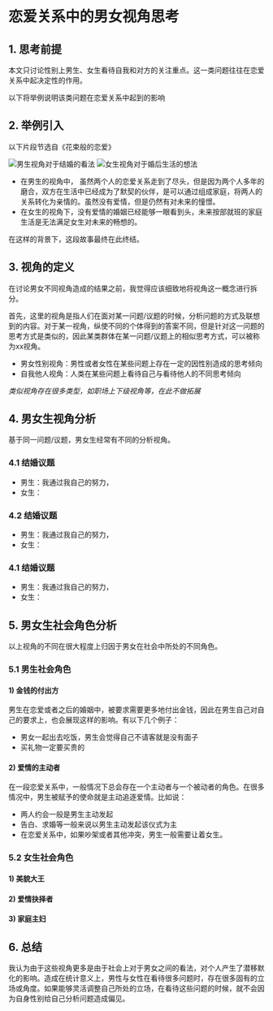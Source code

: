 # 恋爱关系中的男女视角思考


## 1. 思考前提

本文只讨论性别上男生、女生看待自我和对方的关注重点。这一类问题往往在恋爱关系中起决定性的作用。

以下将举例说明该类问题在恋爱关系中起到的影响

## 2. 举例引入

以下片段节选自《花束般的恋爱》

![男生视角对于结婚的看法](assets/008/20220320-d16e86b3.png=-300)  ![女生视角对于婚后生活的想法](assets/008/20220320-dae646a3.png=-300)  

- 在男生的视角中， 虽然两个人的恋爱关系走到了尽头，但是因为两个人多年的磨合，双方在生活中已经成为了默契的伙伴，是可以通过组成家庭，将两人的关系转化为亲情的。虽然没有爱情，但是仍然有对未来的憧憬。
- 在女生的视角下，没有爱情的婚姻已经能够一眼看到头，未来按部就班的家庭生活是无法满足女生对未来的畅想的。

在这样的背景下，这段故事最终在此终结。

## 3. 视角的定义

在讨论男女不同视角造成的结果之前，我觉得应该细致地将视角这一概念进行拆分。

首先，这里的视角是指人们在面对某一问题/议题的时候，分析问题的方式及联想到的内容。对于某一视角，纵使不同的个体得到的答案不同，但是针对这一问题的思考方式是类似的，因此某类群体在某一问题/议题上的相似思考方式，可以被称为xx视角。

- 男女性别视角：男性或者女性在某些问题上存在一定的因性别造成的思考倾向
- 自我他人视角：人类在某些问题上看待自己与看待他人的不同思考倾向

*类似视角存在很多类型，如职场上下级视角等，在此不做拓展*


## 4. 男女生视角分析

基于同一问题/议题，男女生经常有不同的分析视角。

### 4.1 结婚议题
- 男生：我通过我自己的努力，
- 女生：

### 4.2 结婚议题
- 男生：我通过我自己的努力，
- 女生：

### 4.1 结婚议题
- 男生：我通过我自己的努力，
- 女生：

## 5. 男女生社会角色分析

以上视角的不同在很大程度上归因于男女在社会中所处的不同角色。

### 5.1 男生社会角色

#### 1) 金钱的付出方

男生在恋爱或者之后的婚姻中，被要求需要更多地付出金钱，因此在男生自己对自己的要求上，也会展现这样的影响。有以下几个例子：
- 男女一起出去吃饭，男生会觉得自己不请客就是没有面子
- 买礼物一定要买贵的

#### 2) 爱情的主动者

在一段恋爱关系中，一般情况下总会存在一个主动者与一个被动者的角色。在很多情况中，男生被赋予的使命就是主动追逐爱情。比如说：
- 两人约会一般是男生主动发起
- 告白、求婚等一般来说以男生主动发起该仪式为主
- 在恋爱关系中，如果吵架或者其他冲突，男生一般需要让着女生。

### 5.2 女生社会角色

#### 1) 美貌大王

#### 2) 爱情抉择者

#### 3) 家庭主妇

## 6. 总结

我认为由于这些视角更多是由于社会上对于男女之间的看法，对个人产生了潜移默化的影响。造成在统计意义上，男性与女性在看待很多问题时，存在很多固有的立场或角度。如果能够灵活调整自己所处的立场，在看待这些问题的时候，就不会因为自身性别给自己分析问题造成偏见。
